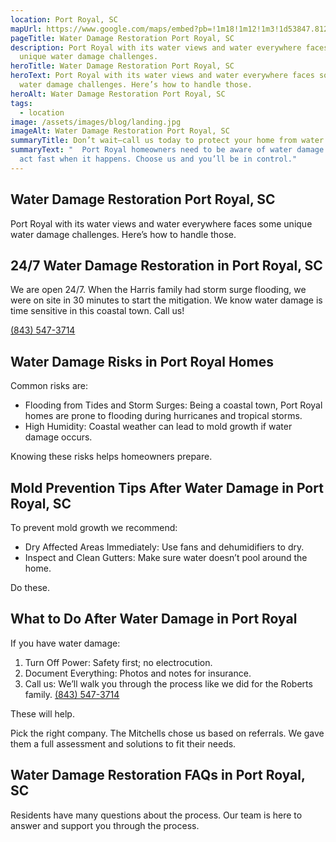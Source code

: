 ```yaml
---
location: Port Royal, SC
mapUrl: https://www.google.com/maps/embed?pb=!1m18!1m12!1m3!1d53847.81293971942!2d-80.97983545!3d32.486375499999994!2m3!1f0!2f0!3f0!3m2!1i1024!2i768!4f13.1!3m3!1m2!1s0x88fc0cc86021c767%3A0xd71c78c347f019b8!2sPort%20Royal%2C%20SC%2C%20USA!5e0!3m2!1sen!2sph!4v1728740380242!5m2!1sen!2sph
pageTitle: Water Damage Restoration Port Royal, SC
description: Port Royal with its water views and water everywhere faces some
  unique water damage challenges.
heroTitle: Water Damage Restoration Port Royal, SC
heroText: Port Royal with its water views and water everywhere faces some unique
  water damage challenges. Here’s how to handle those.
heroAlt: Water Damage Restoration Port Royal, SC
tags:
  - location
image: /assets/images/blog/landing.jpg
imageAlt: Water Damage Restoration Port Royal, SC
summaryTitle: Don’t wait—call us today to protect your home from water damage.
summaryText: "  Port Royal homeowners need to be aware of water damage risks and
  act fast when it happens. Choose us and you’ll be in control."
---
```

## Water Damage Restoration Port Royal, SC

Port Royal with its water views and water everywhere faces some unique water damage challenges. Here’s how to handle those.

## 24/7 Water Damage Restoration in Port Royal, SC

We are open 24/7. When the Harris family had storm surge flooding, we were on site in 30 minutes to start the mitigation. We know water damage is time sensitive in this coastal town. Call us! 

[(843) 547-3714](tel:8435473714)

## Water Damage Risks in Port Royal Homes

Common risks are:

* Flooding from Tides and Storm Surges: Being a coastal town, Port Royal homes are prone to flooding during hurricanes and tropical storms.
* High Humidity: Coastal weather can lead to mold growth if water damage occurs.

Knowing these risks helps homeowners prepare.

## Mold Prevention Tips After Water Damage in Port Royal, SC

To prevent mold growth we recommend:

* Dry Affected Areas Immediately: Use fans and dehumidifiers to dry.
* Inspect and Clean Gutters: Make sure water doesn’t pool around the home.

Do these.

## What to Do After Water Damage in Port Royal

If you have water damage:

1. Turn Off Power: Safety first; no electrocution.
2. Document Everything: Photos and notes for insurance.
3. Call us: We’ll walk you through the process like we did for the Roberts family. [(843) 547-3714](tel:8435473714)

These will help.

Pick the right company. The Mitchells chose us based on referrals. We gave them a full assessment and solutions to fit their needs.

## Water Damage Restoration FAQs in Port Royal, SC

Residents have many questions about the process. Our team is here to answer and support you through the process.
